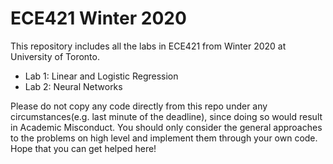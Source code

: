 # ECE421 Winter 2020
This repository includes all the labs in ECE421 from Winter 2020 at University of Toronto.

* Lab 1: Linear and Logistic Regression
* Lab 2: Neural Networks

Please do not copy any code directly from this repo under any circumstances(e.g. last minute of the deadline), since doing so would result in Academic Misconduct. You should only consider the general approaches to the problems on high level and implement them through your own code. Hope that you can get helped here!
